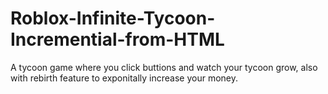 # Roblox-Infinite-Tycoon-Incremential-from-HTML
A tycoon game where you click buttions and watch your tycoon grow, also with rebirth feature to exponitally increase your money.
